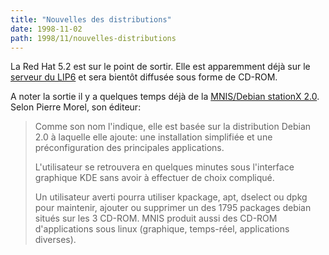 ```yaml
---
title: "Nouvelles des distributions"
date: 1998-11-02
path: 1998/11/nouvelles-distributions
---
```


<P>
La Red Hat 5.2 est sur le point de sortir. Elle est apparemment déjà
sur le <A HREF="http://ftp.lip6.fr/pub/linux/distributions/redhat/redhat-5.2/">serveur du LIP6</A> et sera bientôt diffusée sous forme de CD-ROM.
</P>

<P>
A noter la sortie il y a quelques temps déjà de la
<A HREF="http://www.mnis.fr/home/logiciel/Slinux.html">MNIS/Debian stationX 2.0</A>. Selon Pierre Morel, son éditeur:
</P>

<BLOCKQUOTE>
<P>
Comme son nom l'indique, elle est
basée sur la distribution Debian 2.0
à laquelle elle ajoute: une installation simplifiée et une
préconfiguration des principales applications.
</P>

<P>
L'utilisateur se retrouvera en quelques minutes sous l'interface graphique KDE
sans avoir à effectuer de choix compliqué.
</P>

<P>
Un utilisateur averti pourra utiliser kpackage, apt, dselect ou dpkg pour
maintenir, ajouter ou supprimer un des 1795 packages debian situés sur
les 3 CD-ROM.  MNIS produit aussi des CD-ROM d'applications sous linux
(graphique, temps-réel, applications diverses).
</P>

</BLOCKQUOTE>


